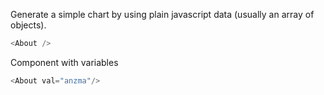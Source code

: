 
 
Generate a simple chart by using plain javascript data (usually an array of objects).
```js
<About />
```
 Component with variables
```js
<About val="anzma"/>
```
